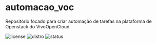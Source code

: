 # automacao_voc
Repositório focado para criar automação de tarefas na plataforma de Openstack do VivoOpenCloud

  
![license](https://img.shields.io/aur/license/yaourt.svg?longCache=true&style=popout-square)
![distro](https://img.shields.io/badge/ubuntu-16.04-805AFF.svg?longCache=true&style=popout-square)
![status](https://img.shields.io/badge/status-under%20development-red.svg?longCache=true&style=popout-square)
